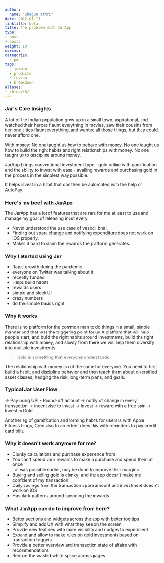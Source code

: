 ```yaml
---
author:
  name: "Shagun attri"
date: 2022-01-13
linktitle: beta
title: The problem with JarApp
type:
- post
- posts
weight: 10
series:
categories:
  - pm
tags:
  - jarapp
  - products
  - review
  - breakdown
aliases:
- /blog/r6/
---
```


### Jar's Core Insights

A lot of the Indian population grew up in a small town, aspirational, and watched their heroes flaunt everything in movies, saw their cousins from tier-one cities flaunt everything, and wanted all those things, but they could never afford one.

With money:
No one taught us how to behave with money.
No one taught us how to build the right habits and right relationships with money.
No one taught us to discipline around money. 

JarApp brings conventional investment type - gold online with gamification and the ability to invest with ease - availing rewards and purchasing gold in the process in the simplest way possible.

It helps invest in a habit that can then be automated with the help of AutoPay.

### Here's my beef with JarApp

The JarApp has a lot of features that are rare for me at least to use and manage my goal of releasing input every.
- Never understood the use case of vasooli bhai.
- Finding out spare change and notifying expenditure does not work on iOS properly.
- Makes it hard to claim the rewards the platform generates.

### Why I started using Jar

- Rapid growth during the pandemic
- everyone on Twitter was talking about it
- recently funded
- Helps build habits
- rewards users
- simple and sleek UI
- crazy numbers
- do the simple basics right

### Why it works

There is no platform for the common man to do things in a small, simple manner and that was the triggering point for us
A platform that will help people start, and build the right habits around investments, build the right relationship with money, and slowly from there we will help them diversify into multiple investments.

> Gold is something that everyone understands. 

The relationship with money is not the same for everyone. You need to first build a habit, and discipline behavior and then teach them about diversified asset classes, hedging the risk, long-term plans, and goals.

### Typical Jar User Flow

 -> Pay using UPI - Round-off amount -> notify of change in every transaction -> incentivise to invest -> Invest -> reward with a free spin -> Invest in Gold

Another eg of gamification and forming habits for users is with Apple Fitness Rings, Cred also to an extent does this with reminders to pay credit card bills.

### Why it doesn't work anymore for me?

- Clunky calculations and purchase experience from 
- You can't spend your rewards to make a purchase and spend them at once
	- was possible earlier, may be done to improve their margins
- Buying and selling gold is clunky; and the app doesn't make me confident of my transaction
- Daily savings from the transaction spare amount and investment doesn't work on iOS
- Has dark patterns around spending the rewards

### What JarApp can do to improve from here?

- Better sections and widgets across the app with better tooltips 
- Simplify and add UX with what they see on the screen
- Provide new features with more visibility and nudges to experiment
- Expand and allow to make rules on gold investments based on transaction triggers
- Provide a better overview and transaction state of affairs with recommendations
- Reduce the wasted white space across pages